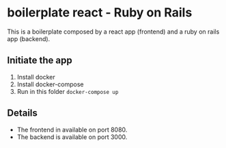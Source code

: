# boilerplate react - Ruby on Rails

This is a boilerplate composed by a react app (frontend) and a ruby on rails app (backend).

## Initiate the app

1. Install docker
2. Install docker-compose
3. Run in this folder `docker-compose up`

## Details

- The frontend in available on port 8080.
- The backend is available on port 3000.
